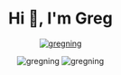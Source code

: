 <h1 align="center">Hi 👋, I'm Greg</h1>

<p align="center"> <a href="https://github.com/ryo-ma/github-profile-trophy"><img src="https://github-profile-trophy.vercel.app/?username=GregNing&theme=radical&no-frame=false&no-bg=true&margin-w=4" alt="gregning" /></a> </p>

<div align="center">
<img src="https://github-readme-stats.vercel.app/api/top-langs?username=gregning&show_icons=true&locale=en&layout=compact" alt="gregning" />
<img src="https://github-readme-streak-stats.herokuapp.com/?user=gregning&" alt="gregning" />
</div>
